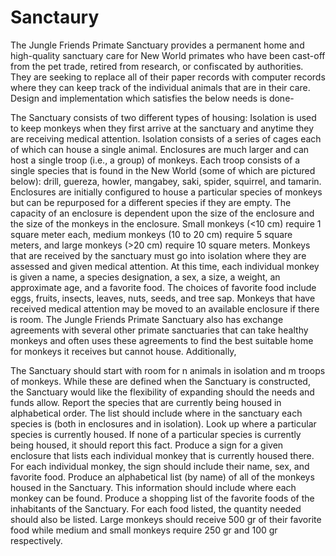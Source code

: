 # Sanctaury
The Jungle Friends Primate Sanctuary provides a permanent home and high-quality sanctuary care for New World primates who have been cast-off from the pet trade, retired from research, 
or confiscated by authorities. They are seeking to replace all of their paper records with computer records where they can keep track of the individual animals that are in their care. Design and implementation which satisfies the below needs is done-

The Sanctuary consists of two different types of housing:
Isolation is used to keep monkeys when they first arrive at the sanctuary and anytime they are receiving medical attention. Isolation consists of a series of cages each of which can house a single animal.
Enclosures are much larger and can host a single troop (i.e., a group) of monkeys. Each troop consists of a single species that is found in the New World (some of which are pictured below): drill, guereza, howler, mangabey, saki, spider, squirrel, and tamarin.
Enclosures are initially configured to house a particular species of monkeys but can be repurposed for a different species if they are empty.
The capacity of an enclosure is dependent upon the size of the enclosure and the size of the monkeys in the enclosure. Small monkeys (<10 cm) require 1 square meter each, medium monkeys (10 to 20 cm) require 5 square meters, and large monkeys (>20 cm) require 10 square meters.
Monkeys that are received by the sanctuary must go into isolation where they are assessed and given medical attention. At this time, each individual monkey is given a name, a species designation, a sex, a size, a weight, an approximate age, and a favorite food.
The choices of favorite food include eggs, fruits, insects, leaves, nuts, seeds, and tree sap.
Monkeys that have received medical attention may be moved to an available enclosure if there is room.
The Jungle Friends Primate Sanctuary also has exchange agreements with several other primate sanctuaries that can take healthy monkeys and often uses these agreements to find the best suitable home for monkeys it receives but cannot house.
Additionally, 

The Sanctuary should start with room for n animals in isolation and m troops of monkeys. 
While these are defined when the Sanctuary is constructed, the Sanctuary would like the flexibility of expanding should the needs and funds allow.
Report the species that are currently being housed in alphabetical order. 
The list should include where in the sanctuary each species is (both in enclosures and in isolation).
Look up where a particular species is currently housed. If none of a particular species is currently being housed, it should report this fact.
Produce a sign for a given enclosure that lists each individual monkey that is currently housed there. 
For each individual monkey, the sign should include their name, sex, and favorite food.
Produce an alphabetical list (by name) of all of the monkeys housed in the Sanctuary. This information should include where each monkey can be found.
Produce a shopping list of the favorite foods of the inhabitants of the Sanctuary. For each food listed, the quantity needed should also be listed.
Large monkeys should receive 500 gr of their favorite food while medium and small monkeys require 250 gr and 100 gr respectively.
